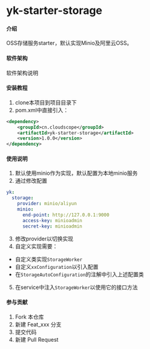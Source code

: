 # yk-starter-storage

#### 介绍
OSS存储服务starter，默认实现Minio及阿里云OSS。

#### 软件架构
软件架构说明


#### 安装教程

1. clone本项目到项目目录下 
2. pom.xml中直接引入：
```xml
<dependency>
    <groupId>cn.cloudscope</groupId>
    <artifactId>yk-starter-storage</artifactId>
    <version>1.0.0</version>
</dependency>
```

#### 使用说明

1. 默认使用minio作为实现，默认配置为本地minio服务
2. 通过修改配置
```yml
yk:
  storage:
    provider: minio/aliyun
    minio:
      end-point: http://127.0.0.1:9000
      access-key: minioadmin
      secret-key: minioadmin
```
3. 修改provider以切换实现
4. 自定义实现需要：
- 自定义类实现`StorageWorker`
- 自定义`xxConfiguration`以引入配置
- 在`StorageAutoConfiguration`的注解中引入上述配置类
5. 在service中注入`StorageWorker`以使用它的接口方法
#### 参与贡献

1.  Fork 本仓库
2.  新建 Feat_xxx 分支
3.  提交代码
4.  新建 Pull Request
